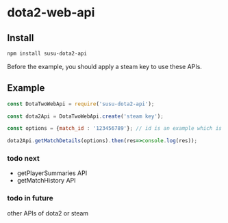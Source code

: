 # dota2-web-api

## Install

```bash
npm install susu-dota2-api
```
Before the example, you should apply a steam key to use these APIs.

## Example
```javascript
const DotaTwoWebApi = require('susu-dota2-api');

const dota2Api = DotaTwoWebApi.create('steam key');

const options = {match_id : '123456789'}; // id is an example which is not true

dota2Api.getMatchDetails(options).then(res=>console.log(res));
```
### todo next
* getPlayerSummaries API
* getMatchHistory API
### todo in future
other APIs of dota2 or steam
